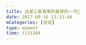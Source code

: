 ```yaml
---
title: 这是三星被黑的最惨的一次🤪
date: 2017-08-16 13:13:44
mCategories: [说说]
type: moment
time: t131344
---
```


<div id="pics-20170816131344"></div>

<script src="/lib/moment/pics.js"></script>
<script>
var data = [
    {"link": "2017-08-16_000002.jpeg", "type": "shuoshuo"}
];
picsRender(data, "pics-20170816131344");
</script>
